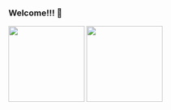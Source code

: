 ### Welcome!!! 👋

<div>
<img height="150em"   align="center" src="https://github-readme-stats.vercel.app/api?username=caionobile&show_icons=true&theme=tokyonight"/>
<img height="150em"   align="center" src="https://github-readme-stats.vercel.app/api/top-langs/?username=caionobile&layout=compact&theme=tokyonight"/>
<div>
